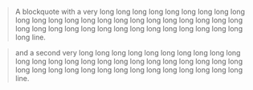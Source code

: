 > A blockquote with a very long long long long long long long long long long long long long long long long long long
> long long long long long long long long long long long long long long long long long long long long line.

> and a second very long long long long long long long long long long long long long long long long long long long long
> long long long long long long long long long long long long long long long long long long line.